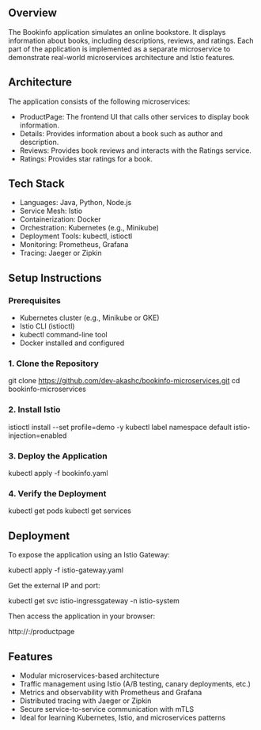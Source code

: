 
## Overview

The Bookinfo application simulates an online bookstore. It displays information about books, including descriptions, reviews, and ratings. Each part of the application is implemented as a separate microservice to demonstrate real-world microservices architecture and Istio features.

## Architecture

The application consists of the following microservices:

- ProductPage: The frontend UI that calls other services to display book information.
- Details: Provides information about a book such as author and description.
- Reviews: Provides book reviews and interacts with the Ratings service.
- Ratings: Provides star ratings for a book.


## Tech Stack

- Languages: Java, Python, Node.js
- Service Mesh: Istio
- Containerization: Docker
- Orchestration: Kubernetes (e.g., Minikube)
- Deployment Tools: kubectl, istioctl
- Monitoring: Prometheus, Grafana
- Tracing: Jaeger or Zipkin

## Setup Instructions

### Prerequisites

- Kubernetes cluster (e.g., Minikube or GKE)
- Istio CLI (istioctl)
- kubectl command-line tool
- Docker installed and configured

### 1. Clone the Repository

git clone https://github.com/dev-akashc/bookinfo-microservices.git
cd bookinfo-microservices

### 2. Install Istio

istioctl install --set profile=demo -y
kubectl label namespace default istio-injection=enabled

### 3. Deploy the Application

kubectl apply -f bookinfo.yaml

### 4. Verify the Deployment

kubectl get pods
kubectl get services



## Deployment

To expose the application using an Istio Gateway:

kubectl apply -f istio-gateway.yaml

Get the external IP and port:

kubectl get svc istio-ingressgateway -n istio-system

Then access the application in your browser:

http://<INGRESS-IP>:<PORT>/productpage

## Features

- Modular microservices-based architecture
- Traffic management using Istio (A/B testing, canary deployments, etc.)
- Metrics and observability with Prometheus and Grafana
- Distributed tracing with Jaeger or Zipkin
- Secure service-to-service communication with mTLS
- Ideal for learning Kubernetes, Istio, and microservices patterns



